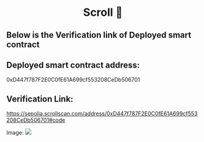 <h1 align="center">Scroll 📜</h1>
<h2 align="center"></h2>
<h2>Below is the Verification link of Deployed smart contract</h2>

## Deployed smart contract address:
0xD447f787F2E0C0fE61A699cf553208CeDb506701

## Verification Link:
https://sepolia.scrollscan.com/address/0xD447f787F2E0C0fE61A699cf553208CeDb506701#code

Image:
<img src="https://github.com/AryanShinde/Mimic-React-framework/assets/73652194/e4075a2d-fb9e-4e79-9774-f9f6c95ab511"/>
</br>
